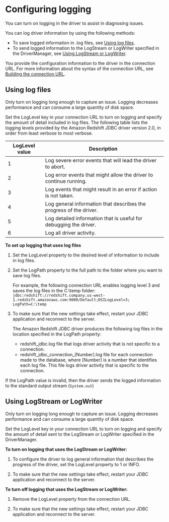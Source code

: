 # Configuring logging<a name="jdbc20-configuring-logging"></a>

You can turn on logging in the driver to assist in diagnosing issues\.

You can log driver information by using the following methods:
+ To save logged information in \.log files, see [Using log files](#jdbc20-using-log-files)\.
+ To send logged information to the LogStream or LogWriter specified in the DriverManager, see [Using LogStream or LogWriter](#jdbc20-logstream-option)\. 

You provide the configuration information to the driver in the connection URL\. For more information about the syntax of the connection URL, see [Building the connection URL](jdbc20-build-connection-url.md)\.

## Using log files<a name="jdbc20-using-log-files"></a>

Only turn on logging long enough to capture an issue\. Logging decreases performance and can consume a large quantity of disk space\. 

Set the LogLevel key in your connection URL to turn on logging and specify the amount of detail included in log files\. The following table lists the logging levels provided by the Amazon Redshift JDBC driver version 2\.0, in order from least verbose to most verbose\. 


| LogLevel value | Description | 
| --- | --- | 
|  1  |  Log severe error events that will lead the driver to abort\.  | 
|  2  |  Log error events that might allow the driver to continue running\.  | 
|  3  |  Log events that might result in an error if action is not taken\.  | 
|  4  |  Log general information that describes the progress of the driver\.  | 
|  5  |  Log detailed information that is useful for debugging the driver\.  | 
|  6  |  Log all driver activity\.  | 

**To set up logging that uses log files**

1. Set the LogLevel property to the desired level of information to include in log files\.

1. Set the LogPath property to the full path to the folder where you want to save log files\. 

   For example, the following connection URL enables logging level 3 and saves the log files in the C:\\temp folder: `jdbc:redshift://redshift.company.us-west- 1.redshift.amazonaws.com:9000/Default;DSILogLevel=3; LogPath=C:\temp`

1. To make sure that the new settings take effect, restart your JDBC application and reconnect to the server\.

   The Amazon Redshift JDBC driver produces the following log files in the location specified in the LogPath property:
   +  redshift\_jdbc\.log file that logs driver activity that is not specific to a connection\.
   + redshift\_jdbc\_connection\_\[Number\]\.log file for each connection made to the database, where \[Number\] is a number that identifies each log file\. This file logs driver activity that is specific to the connection\.

If the LogPath value is invalid, then the driver sends the logged information to the standard output stream \(`System.out`\)

## Using LogStream or LogWriter<a name="jdbc20-logstream-option"></a>

Only turn on logging long enough to capture an issue\. Logging decreases performance and can consume a large quantity of disk space\. 

Set the LogLevel key in your connection URL to turn on logging and specify the amount of detail sent to the LogStream or LogWriter specified in the DriverManager\. 

**To turn on logging that uses the LogStream or LogWriter:**

1. To configure the driver to log general information that describes the progress of the driver, set the LogLevel property to 1 or INFO\.

1. To make sure that the new settings take effect, restart your JDBC application and reconnect to the server\.

**To turn off logging that uses the LogStream or LogWriter:**

1. Remove the LogLevel property from the connection URL\.

1. To make sure that the new settings take effect, restart your JDBC application and reconnect to the server\.